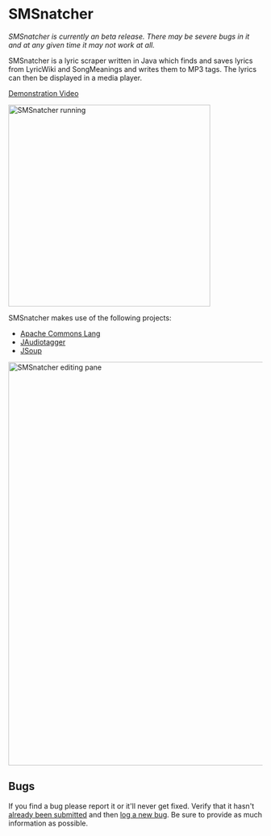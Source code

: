 SMSnatcher
=====

*SMSnatcher is currently an beta release. There may be severe bugs in it and at any given time it may not work at all.*

SMSnatcher is a lyric scraper written in Java which finds and saves lyrics from LyricWiki and SongMeanings and writes them to MP3 tags. The lyrics can then be displayed in a media player.

[Demonstration Video][video]

<img src="http://i.imgur.com/jCZvG.png" width="400" alt="SMSnatcher running" />

SMSnatcher makes use of the following projects:

* [Apache Commons Lang][commonslang]
* [JAudiotagger][jaudiotagger]
* [JSoup][jsoup]

<img src="http://i.imgur.com/ga7TT.png" width="800" alt="SMSnatcher editing pane" />

## Bugs

If you find a bug please report it or it'll never get fixed. Verify that it hasn't [already been submitted][issues] and then [log a new bug][newissue]. Be sure to provide as much information as possible.

[commonslang]: https://commons.apache.org/lang/
[jaudiotagger]: http://www.jthink.net/jaudiotagger/
[jsoup]: http://jsoup.org/
[issues]: https://github.com/joshschreuder/SMSnatcher/issues
[newissue]: https://github.com/joshschreuder/SMSnatcher/issues/new
[video]: https://www.youtube.com/watch?v=ElKbnnjB2mA